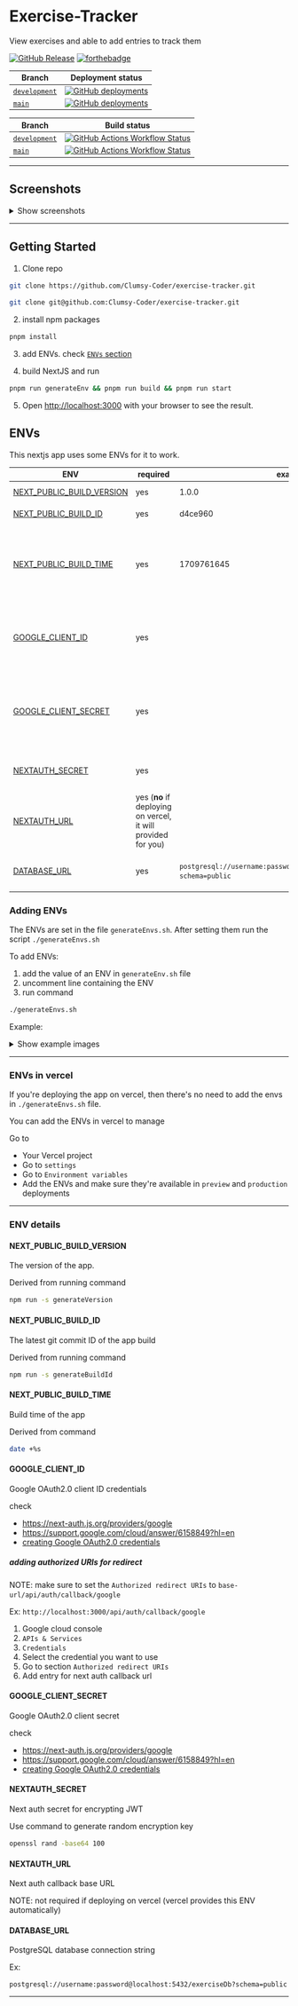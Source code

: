 # Exercise-Tracker

View exercises and able to add entries to track them

<!--
obtained from

https://shields.io/badges/git-hub-release
https://forthebadge.com/#/search

-->

[![GitHub Release](https://img.shields.io/github/v/release/clumsy-coder/exercise-tracker?include_prereleases&style=for-the-badge)](https://github.com/Clumsy-Coder/exercise-tracker/releases)
[![forthebadge](https://forthebadge.com/images/badges/made-with-next-13.svg)](https://forthebadge.com)

<!--
obtained from

https://shields.io/badges/git-hub-deployments
-->

| Branch                                                                             | Deployment status                                                                                                                                                                                                                            |
| ---------------------------------------------------------------------------------- | -------------------------------------------------------------------------------------------------------------------------------------------------------------------------------------------------------------------------------------------- |
| [`development`](https://github.com/Clumsy-Coder/exercise-tracker/tree/development) | [![GitHub deployments](https://img.shields.io/github/deployments/clumsy-coder/exercise-tracker/Preview?style=for-the-badge&label='Preview'%20deployment)](https://vercel.live/link/exercise-tracker-git-development-clumsy-coder.vercel.app) |
| [`main`](https://github.com/Clumsy-Coder/exercise-tracker/tree/main)               | [![GitHub deployments](https://img.shields.io/github/deployments/clumsy-coder/exercise-tracker/Production?style=for-the-badge&label='Production'%20deployment)](https://exercise-tracker-one.vercel.app/)                                    |

<!--
obtained from

https://shields.io/badges/git-hub-actions-workflow-status
-->

| Branch                                                                             | Build status                                                                                                                                                                                                                                                                                                                                    |
| ---------------------------------------------------------------------------------- | ----------------------------------------------------------------------------------------------------------------------------------------------------------------------------------------------------------------------------------------------------------------------------------------------------------------------------------------------- |
| [`development`](https://github.com/Clumsy-Coder/exercise-tracker/tree/development) | [![GitHub Actions Workflow Status](https://img.shields.io/github/actions/workflow/status/clumsy-coder/exercise-tracker/.github%2Fworkflows%2Fbuild.yaml?branch=development&style=for-the-badge&label='development'%20branch%20build)](https://github.com/Clumsy-Coder/exercise-tracker/actions/workflows/build.yaml?query=branch%3Adevelopment) |
| [`main`](https://github.com/Clumsy-Coder/exercise-tracker/tree/main)               | [![GitHub Actions Workflow Status](https://img.shields.io/github/actions/workflow/status/clumsy-coder/exercise-tracker/.github%2Fworkflows%2Fbuild.yaml?branch=main&style=for-the-badge&label='main'%20branch%20build)](https://github.com/Clumsy-Coder/exercise-tracker/actions/workflows/build.yaml?query=branch%3Amain)                      |

---

## Screenshots

<details>
<summary>Show screenshots</summary>

### Home page

#### Desktop

![Home page desktop](docs/images/page-home-desktop.png)

#### Mobile

![Home page mobile](docs/images/page-home-mobile.png)

### Exercises page `/exercises`

#### Desktop

![Exercises page desktop](docs/images/page-exercises-desktop.png)

#### Mobile

##### Accordion Closed

![Exercises page mobile Accordion closed](docs/images/page-exercises-mobile-accordion-closed.png)

##### Accordion Opened

![Exercises page mobile Accordion opened](docs/images/page-exercises-mobile-accordion-opened.png)

### Exercise ID page `/exercises/[exerciseId]`

#### Desktop

![Exercises ID page desktop](docs/images/page-exerciseId-desktop.png)

#### Mobile

![Exercises Id  page mobile](docs/images/page-exerciseId-mobile.png)

</details>

---

## Getting Started

1. Clone repo

```bash
git clone https://github.com/Clumsy-Coder/exercise-tracker.git
```

```bash
git clone git@github.com:Clumsy-Coder/exercise-tracker.git
```

2. install npm packages

```bash
pnpm install
```

3. add ENVs. check [`ENVs` section](#adding-envs)

4. build NextJS and run

```bash
pnpm run generateEnv && pnpm run build && pnpm run start
```

5. Open [http://localhost:3000](http://localhost:3000) with your browser to see the result.

## ENVs

This nextjs app uses some ENVs for it to work.

| ENV                                                     | required                                                      | example                                                                  | description                                                                                                      |
| ------------------------------------------------------- | ------------------------------------------------------------- | ------------------------------------------------------------------------ | ---------------------------------------------------------------------------------------------------------------- |
| [NEXT_PUBLIC_BUILD_VERSION](#next_public_build_version) | yes                                                           | 1.0.0                                                                    | App version                                                                                                      |
| [NEXT_PUBLIC_BUILD_ID](#next_public_build_id)           | yes                                                           | d4ce960                                                                  | latest git commit ID                                                                                             |
| [NEXT_PUBLIC_BUILD_TIME](#next_public_build_time)       | yes                                                           | 1709761645                                                               | date and time on when it was built. Uses unix time. run command `date +%s`                                       |
| [GOOGLE_CLIENT_ID](#google_client_id)                   | yes                                                           |                                                                          | Google OAuth2.0 client ID. [creating Google OAuth token](https://www.youtube.com/watch?v=XmmMQfpQh40&t=279s)     |
| [GOOGLE_CLIENT_SECRET](#google_client_secret)           | yes                                                           |                                                                          | Google OAuth2.0 client secret. [creating Google OAuth token](https://www.youtube.com/watch?v=XmmMQfpQh40&t=279s) |
| [NEXTAUTH_SECRET](#nextauth_secret)                     | yes                                                           |                                                                          | Next-auth secret for encrypting JWT                                                                              |
| [NEXTAUTH_URL](#nextauth_url)                           | yes (**no** if deploying on vercel, it will provided for you) |                                                                          | URL redirect callback                                                                                            |
| [DATABASE_URL](#database_url)                           | yes                                                           | `postgresql://username:password@localhost:5432/exerciseDb?schema=public` | PostgreSQL database connection string                                                                            |

### Adding ENVs

The ENVs are set in the file `generateEnvs.sh`. After setting them run the script `./generateEnvs.sh`

To add ENVs:

1. add the value of an ENV in `generateEnv.sh` file
2. uncomment line containing the ENV
3. run command

```bash
./generateEnvs.sh
```

Example:

<details>
<summary>Show example images</summary>

1. add the value of an ENV in `generateEnv.sh` file
   ![Adding env step 1](docs/images/adding-env-step-1.png)
2. uncomment line containing the ENV
   ![Adding env step 2](docs/images/adding-env-step-2.png)
3. run command

```bash
./generateEnvs.sh
```

</details>

---

### ENVs in vercel

If you're deploying the app on vercel, then there's no need to add the envs in `./generateEnvs.sh` file.

You can add the ENVs in vercel to manage

Go to

- Your Vercel project
- Go to `settings`
- Go to `Environment variables`
- Add the ENVs and make sure they're available in `preview` and `production` deployments

---

### ENV details

#### NEXT_PUBLIC_BUILD_VERSION

The version of the app.

Derived from running command

```bash
npm run -s generateVersion
```

#### NEXT_PUBLIC_BUILD_ID

The latest git commit ID of the app build

Derived from running command

```bash
npm run -s generateBuildId
```

#### NEXT_PUBLIC_BUILD_TIME

Build time of the app

Derived from command

```bash
date +%s
```

#### GOOGLE_CLIENT_ID

Google OAuth2.0 client ID credentials

check

- <https://next-auth.js.org/providers/google>
- <https://support.google.com/cloud/answer/6158849?hl=en>
- [creating Google OAuth2.0 credentials](https://www.youtube.com/watch?v=XmmMQfpQh40&t=279s)

##### adding authorized URIs for redirect

NOTE: make sure to set the `Authorized redirect URIs` to
`base-url/api/auth/callback/google`

Ex: `http://localhost:3000/api/auth/callback/google`

1. Google cloud console
2. `APIs & Services`
3. `Credentials`
4. Select the credential you want to use
5. Go to section `Authorized redirect URIs`
6. Add entry for next auth callback url

#### GOOGLE_CLIENT_SECRET

Google OAuth2.0 client secret

check

- <https://next-auth.js.org/providers/google>
- <https://support.google.com/cloud/answer/6158849?hl=en>
- [creating Google OAuth2.0 credentials](https://www.youtube.com/watch?v=XmmMQfpQh40&t=279s)

#### NEXTAUTH_SECRET

Next auth secret for encrypting JWT

Use command to generate random encryption key

```bash
openssl rand -base64 100
```

#### NEXTAUTH_URL

Next auth callback base URL

NOTE: not required if deploying on vercel (vercel provides this ENV automatically)

#### DATABASE_URL

PostgreSQL database connection string

Ex:

```
postgresql://username:password@localhost:5432/exerciseDb?schema=public
```

---
